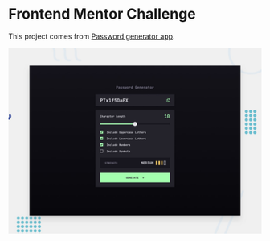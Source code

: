 # Frontend Mentor Challenge

This project comes from [Password generator app](https://www.frontendmentor.io/challenges/password-generator-app-Mr8CLycqjh).

![preview](/starter_files/design/desktop-preview.jpg "Password generator app")